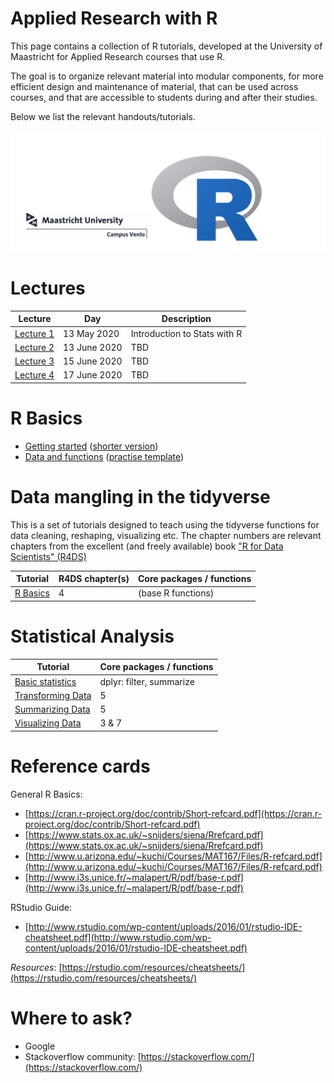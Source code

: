 Applied Research with R
============

This page contains a collection of R tutorials, developed at the University of Maastricht for Applied Research courses that use R. 

The goal is to organize relevant material into modular components, for more efficient design and maintenance of material, that can be used across courses, and that are accessible to students during and after their studies.

Below we list the relevant handouts/tutorials.

![](./pics/venlorlogo.PNG)

# Lectures

| Lecture | Day | Description |
|----|---|---|
|[Lecture 1](inputs/lectures/lecture1.pdf) | 13 May 2020 | Introduction to Stats with R |
|[Lecture 2](inputs/lectures/lecture1.pdf) | 13 June 2020 | TBD |
|[Lecture 3](inputs/lectures/lecture1.pdf) | 15 June 2020 | TBD |
|[Lecture 4](inputs/lectures/lecture1.pdf) | 17 June 2020 | TBD |

# R Basics

* [Getting started](tutorials/R_basics_1_getting_started.md) ([shorter version](tutorials/R_basics_1_getting_started_short.md))
* [Data and functions](tutorials/R_basics_2_data_and_functions.md) ([practise template](practise/R_basics_2_data_and_functions_practise.Rmd))

# Data mangling in the tidyverse

This is a set of tutorials designed to teach using the tidyverse functions for data cleaning, reshaping, visualizing etc.
The chapter numbers are relevant chapters from the excellent (and freely available) book ["R for Data Scientists" (R4DS)](http://r4ds.had.co.nz/)

| Tutorial | R4DS chapter(s) | Core packages / functions |
|----|---|---|
| [R Basics](inputs/Assignments-tutorial-1-sol.html) | 4 | (base R functions) |


# Statistical Analysis

| Tutorial | Core packages / functions |
|----|---|
| [Basic statistics](inputs/Assignment-2.html) | dplyr: filter, summarize |
| [Transforming Data]() | 5 | dplyr: filter, select, arrange, mutate | 
| [Summarizing Data]() | 5 | dplyr: group_by, summarize |
| [Visualizing Data]() | 3 & 7 | ggplot2  |

# Reference cards

General R Basics:

+ [https://cran.r-project.org/doc/contrib/Short-refcard.pdf](https://cran.r-project.org/doc/contrib/Short-refcard.pdf)
+ [https://www.stats.ox.ac.uk/~snijders/siena/Rrefcard.pdf](https://www.stats.ox.ac.uk/~snijders/siena/Rrefcard.pdf)
+ [http://www.u.arizona.edu/~kuchi/Courses/MAT167/Files/R-refcard.pdf](http://www.u.arizona.edu/~kuchi/Courses/MAT167/Files/R-refcard.pdf)
+ [http://www.i3s.unice.fr/~malapert/R/pdf/base-r.pdf](http://www.i3s.unice.fr/~malapert/R/pdf/base-r.pdf)

RStudio Guide:

+ [http://www.rstudio.com/wp-content/uploads/2016/01/rstudio-IDE-cheatsheet.pdf](http://www.rstudio.com/wp-content/uploads/2016/01/rstudio-IDE-cheatsheet.pdf)

_Resources_: [https://rstudio.com/resources/cheatsheets/](https://rstudio.com/resources/cheatsheets/)

# Where to ask?

+ Google
+ Stackoverflow community: [https://stackoverflow.com/](https://stackoverflow.com/)
